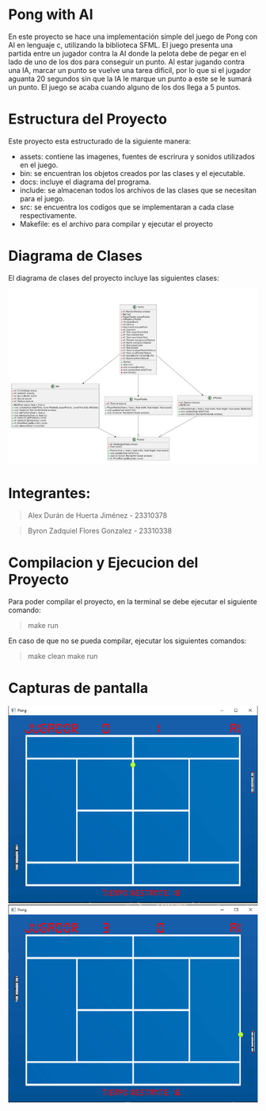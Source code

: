 # Pong with AI
En este proyecto se hace una implementación simple del juego de Pong con AI en lenguaje c, utilizando la biblioteca SFML. El juego presenta una partida entre un jugador contra la AI donde la pelota debe de pegar en el lado de uno de los dos para conseguir un punto. Al estar jugando contra una IA, marcar un punto se vuelve una tarea dificil, por lo que si el jugador aguanta 20 segundos sin que la IA le marque un punto a este se le sumará un punto. El juego se acaba cuando alguno de los dos llega a 5 puntos.

# Estructura del Proyecto

Este proyecto esta estructurado de la siguiente manera:

- assets: contiene las imagenes, fuentes de escrirura y sonidos utilizados en el juego.
- bin:  se encuentran los objetos creados por las clases y el ejecutable.
- docs: incluye el diagrama del programa.
- include: se almacenan todos los archivos de las clases que se necesitan para el juego.
- src: se encuentra los codigos que se implementaran a cada clase respectivamente.
- Makefile: es el archivo para compilar y ejecutar el proyecto

# Diagrama de Clases

El diagrama de clases del proyecto incluye las siguientes clases:

![alt text](assets/images/Diagrama.png)

# Integrantes:

> Alex Durán de Huerta Jiménez - 23310378

> Byron Zadquiel Flores Gonzalez - 23310338

# Compilacion y Ejecucion del Proyecto

Para poder compilar el proyecto, en la terminal se debe ejecutar el siguiente comando:

> make run

En caso de que no se pueda compilar, ejecutar los siguientes comandos:

> make clean
> make run

# Capturas de pantalla
![alt text](assets/images/Image1.png)
![alt text](assets/images/Image2.png)